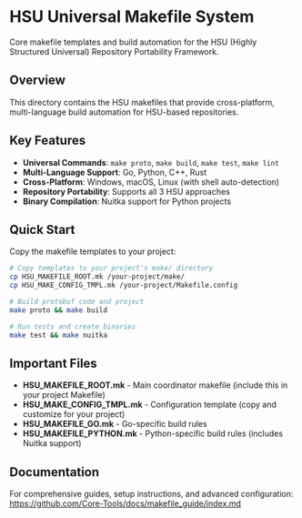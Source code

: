 # HSU Universal Makefile System

Core makefile templates and build automation for the HSU (Highly Structured Universal) Repository Portability Framework.

## Overview

This directory contains the HSU makefiles that provide cross-platform, multi-language build automation for HSU-based repositories.

## Key Features

- **Universal Commands**: `make proto`, `make build`, `make test`, `make lint`
- **Multi-Language Support**: Go, Python, C++, Rust
- **Cross-Platform**: Windows, macOS, Linux (with shell auto-detection)
- **Repository Portability**: Supports all 3 HSU approaches
- **Binary Compilation**: Nuitka support for Python projects

## Quick Start

Copy the makefile templates to your project:

```bash
# Copy templates to your project's make/ directory
cp HSU_MAKEFILE_ROOT.mk /your-project/make/
cp HSU_MAKE_CONFIG_TMPL.mk /your-project/Makefile.config

# Build protobuf code and project
make proto && make build

# Run tests and create binaries
make test && make nuitka
```

## Important Files

- **HSU_MAKEFILE_ROOT.mk** - Main coordinator makefile (include this in your project Makefile)
- **HSU_MAKE_CONFIG_TMPL.mk** - Configuration template (copy and customize for your project)
- **HSU_MAKEFILE_GO.mk** - Go-specific build rules
- **HSU_MAKEFILE_PYTHON.mk** - Python-specific build rules (includes Nuitka support)

## Documentation

For comprehensive guides, setup instructions, and advanced configuration:
https://github.com/Core-Tools/docs/makefile_guide/index.md
